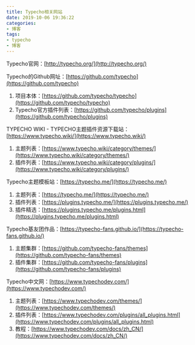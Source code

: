 ```yaml
---
title: Typecho相关网站
date: 2019-10-06 19:36:22
categories:
- 博客
tags:
- typecho
- 博客
---
```


Typecho官网：[http://typecho.org/](http://typecho.org/)

Typecho的Github网址：[https://github.com/typecho](https://github.com/typecho)

1. 项目本体：[https://github.com/typecho/typecho](https://github.com/typecho/typecho)
2. Typecho官方插件列表：[https://github.com/typecho/plugins](https://github.com/typecho/plugins)

TYPECHO WIKI - TYPECHO主题插件资源下载站：[https://www.typecho.wiki/](https://www.typecho.wiki/)

1. 主题列表：[https://www.typecho.wiki/category/themes/](https://www.typecho.wiki/category/themes/)
2. 插件列表：[https://www.typecho.wiki/category/plugins/](https://www.typecho.wiki/category/plugins/)

Typecho主题模板站：[https://typecho.me/](https://typecho.me/)

1. 主题列表：[https://typecho.me/](https://typecho.me/)
2. 插件列表：[https://plugins.typecho.me/](https://plugins.typecho.me/)
3. 插件精选：[https://plugins.typecho.me/plugins.html](https://plugins.typecho.me/plugins.html)

Typecho基友团作品：[https://typecho-fans.github.io/](https://typecho-fans.github.io/)

1. 主题集群：[https://github.com/typecho-fans/themes](https://github.com/typecho-fans/themes)
2. 插件集群：[https://github.com/typecho-fans/plugins](https://github.com/typecho-fans/plugins)

Typecho中文网：[https://www.typechodev.com/](https://www.typechodev.com/)

1. 主题列表：[https://www.typechodev.com/themes/](https://www.typechodev.com/themes/)
2. 插件列表：[https://www.typechodev.com/plugins/all_plugins.html](https://www.typechodev.com/plugins/all_plugins.html)
3. 教程：[https://www.typechodev.com/docs/zh_CN/](https://www.typechodev.com/docs/zh_CN/)

